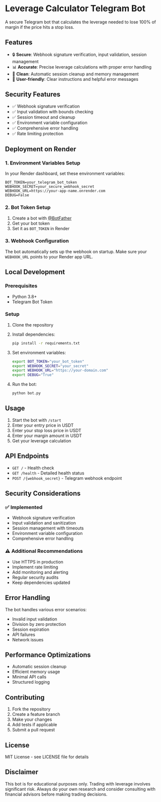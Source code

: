 # Leverage Calculator Telegram Bot

A secure Telegram bot that calculates the leverage needed to lose 100% of margin if the price hits a stop loss.

## Features

-   🔒 **Secure**: Webhook signature verification, input validation, session management
-   📊 **Accurate**: Precise leverage calculations with proper error handling
-   🧹 **Clean**: Automatic session cleanup and memory management
-   📱 **User-friendly**: Clear instructions and helpful error messages

## Security Features

-   ✅ Webhook signature verification
-   ✅ Input validation with bounds checking
-   ✅ Session timeout and cleanup
-   ✅ Environment variable configuration
-   ✅ Comprehensive error handling
-   ✅ Rate limiting protection

## Deployment on Render

### 1. Environment Variables Setup

In your Render dashboard, set these environment variables:

```
BOT_TOKEN=your_telegram_bot_token
WEBHOOK_SECRET=your_secure_webhook_secret
WEBHOOK_URL=https://your-app-name.onrender.com
DEBUG=False
```

### 2. Bot Token Setup

1. Create a bot with [@BotFather](https://t.me/botfather)
2. Get your bot token
3. Set it as `BOT_TOKEN` in Render

### 3. Webhook Configuration

The bot automatically sets up the webhook on startup. Make sure your `WEBHOOK_URL` points to your Render app URL.

## Local Development

### Prerequisites

-   Python 3.8+
-   Telegram Bot Token

### Setup

1. Clone the repository
2. Install dependencies:

    ```bash
    pip install -r requirements.txt
    ```

3. Set environment variables:

    ```bash
    export BOT_TOKEN="your_bot_token"
    export WEBHOOK_SECRET="your_secret"
    export WEBHOOK_URL="https://your-domain.com"
    export DEBUG="True"
    ```

4. Run the bot:
    ```bash
    python bot.py
    ```

## Usage

1. Start the bot with `/start`
2. Enter your entry price in USDT
3. Enter your stop loss price in USDT
4. Enter your margin amount in USDT
5. Get your leverage calculation

## API Endpoints

-   `GET /` - Health check
-   `GET /health` - Detailed health status
-   `POST /{webhook_secret}` - Telegram webhook endpoint

## Security Considerations

### ✅ Implemented

-   Webhook signature verification
-   Input validation and sanitization
-   Session management with timeouts
-   Environment variable configuration
-   Comprehensive error handling

### ⚠️ Additional Recommendations

-   Use HTTPS in production
-   Implement rate limiting
-   Add monitoring and alerting
-   Regular security audits
-   Keep dependencies updated

## Error Handling

The bot handles various error scenarios:

-   Invalid input validation
-   Division by zero protection
-   Session expiration
-   API failures
-   Network issues

## Performance Optimizations

-   Automatic session cleanup
-   Efficient memory usage
-   Minimal API calls
-   Structured logging

## Contributing

1. Fork the repository
2. Create a feature branch
3. Make your changes
4. Add tests if applicable
5. Submit a pull request

## License

MIT License - see LICENSE file for details

## Disclaimer

This bot is for educational purposes only. Trading with leverage involves significant risk. Always do your own research and consider consulting with financial advisors before making trading decisions.
